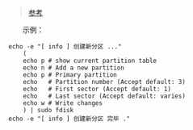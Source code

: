 

> [参考](https://superuser.com/questions/332252/how-to-create-and-format-a-partition-using-a-bash-script)

　　示例：

```shell
echo -e "[ info ] 创建新分区 ..."
    (
    echo p # show current partition table
    echo n # Add a new partition
    echo p # Primary partition
    echo   # Partition number (Accept default: 3)
    echo   # First sector (Accept default: 1)
    echo   # Last sector (Accept default: varies)
    echo w # Write changes
    ) | sudo fdisk
echo -e "[ info ] 创建新分区 完毕 ."
```

